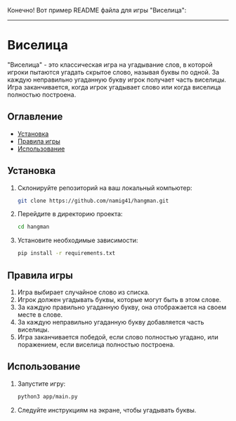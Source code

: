 Конечно! Вот пример README файла для игры "Виселица":

---

# Виселица

"Виселица" - это классическая игра на угадывание слов, в которой игроки пытаются угадать скрытое слово, называя буквы по одной. За каждую неправильно угаданную букву игрок получает часть виселицы. Игра заканчивается, когда игрок угадывает слово или когда виселица полностью построена.

## Оглавление

- [Установка](#установка)
- [Правила игры](#правила-игры)
- [Использование](#использование)

## Установка

1. Склонируйте репозиторий на ваш локальный компьютер:
   ```bash
   git clone https://github.com/namig41/hangman.git
   ```

2. Перейдите в директорию проекта:
   ```bash
   cd hangman
   ```

3. Установите необходимые зависимости:
   ```bash
   pip install -r requirements.txt
   ```

## Правила игры

1. Игра выбирает случайное слово из списка.
2. Игрок должен угадывать буквы, которые могут быть в этом слове.
3. За каждую правильно угаданную букву, она отображается на своем месте в слове.
4. За каждую неправильно угаданную букву добавляется часть виселицы.
5. Игра заканчивается победой, если слово полностью угадано, или поражением, если виселица полностью построена.

## Использование

1. Запустите игру:
   ```bash
   python3 app/main.py
   ```

2. Следуйте инструкциям на экране, чтобы угадывать буквы.
